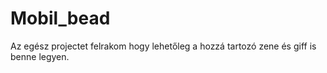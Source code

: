 # Mobil_bead

Az egész projectet felrakom hogy lehetőleg a hozzá tartozó zene és giff is benne legyen.
